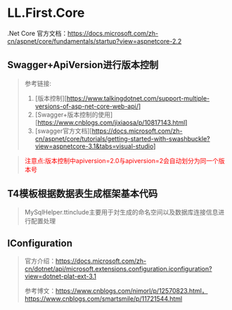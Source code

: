 # LL.First.Core

.Net Core 官方文档：https://docs.microsoft.com/zh-cn/aspnet/core/fundamentals/startup?view=aspnetcore-2.2

## Swagger+ApiVersion进行版本控制

> 参考链接:
>
> 1. [版本控制][https://www.talkingdotnet.com/support-multiple-versions-of-asp-net-core-web-api/]
> 2. [Swagger+版本控制的使用][https://www.cnblogs.com/jixiaosa/p/10817143.html]
> 3. [swagger官方文档][https://docs.microsoft.com/zh-cn/aspnet/core/tutorials/getting-started-with-swashbuckle?view=aspnetcore-3.1&tabs=visual-studio]

> <font  color='red'> 注意点:版本控制中apiversion=2.0与apiversion=2会自动划分为同一个版本号</font>

## T4模板根据数据表生成框架基本代码

> MySqlHelper.ttinclude主要用于対生成的命名空间以及数据库连接信息进行配置处理

## IConfiguration

> 官方介绍：https://docs.microsoft.com/zh-cn/dotnet/api/microsoft.extensions.configuration.iconfiguration?view=dotnet-plat-ext-3.1
>
> 参考博文：https://www.cnblogs.com/nimorl/p/12570823.html，https://www.cnblogs.com/smartsmile/p/11721544.html